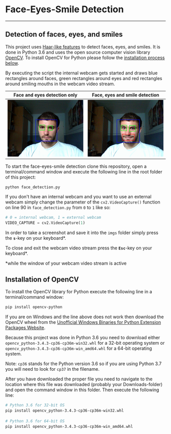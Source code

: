 # Face-Eyes-Smile Detection

[//]: # (References)
[no-smile]: ./imgs/screenshot-0.jpeg
[smile]: ./imgs/screenshot-1.jpeg
[opencv]: https://opencv.org/
[installation]: #installation-of-opencv
[haar-like-features]: https://www.quora.com/How-can-I-understand-Haar-like-feature-for-face-detection
[win-open-cv-wheel]: https://www.lfd.uci.edu/~gohlke/pythonlibs/#opencv

---

## Detection of faces, eyes, and smiles
This project uses [Haar-like features][haar-like-features] to detect faces, eyes, and smiles. It is done in Python 3.6 and uses the open source computer vision library [OpenCV][opencv]. To install OpenCV for Python please follow the [installation process below][installation].

By executing the script the internal webcam gets started and draws blue rectangles around faces, green rectangles around eyes and red rectangles around smiling mouths in the webcam video stream.

Face and eyes detection only       |  Face, eyes and smile detection
:---------------------------------:|:---------------------------------:
![no-smile][no-smile]              | ![smile][smile]

To start the face-eyes-smile detection clone this repository, open a terminal/command window and execute the following line in the root folder of this project:

```sh
python face_detection.py
```

If you don't have an internal webcam and you want to use an external webcam simply change the parameter of the `cv2.VideoCapture()` function on line 90 in `face_detection.py` from `0` to `1` like so:

```python
# 0 = internal webcam, 1 = external webcam
VIDEO_CAPTURE = cv2.VideoCapture(1)
```

In order to take a screenshot and save it into the `imgs` folder simply press the **`s`**-key on your keyboard*.

To close and exit the webcam video stream press the **`Esc`**-key on your keyboard*.

*while the window of your webcam video stream is active

## Installation of OpenCV
To install the OpenCV library for Python execute the following line in a terminal/command window:
```sh
pip install opencv-python
```

If you are on Windows and the line above does not work then download the OpenCV wheel from the [Unofficial Windows Binaries for Python Extension Packages Website][win-open-cv-wheel].

Because this project was done in Python 3.6 you need to download either `opencv_python‑3.4.3‑cp36‑cp36m‑win32.whl` for a 32-bit operating system or `opencv_python‑3.4.3‑cp36‑cp36m‑win_amd64.whl` for a 64-bit operating system. 

Note: `cp36` stands for the Python version 3.6 so if you are using Python 3.7 you will need to look for `cp37` in the filename.

After you have downloaded the proper file you need to navigate to the location where this file was downloaded (probably your Downloads-folder) and open the command window in this folder. Then execute the following line:
```sh
# Python 3.6 for 32-bit OS
pip install opencv_python‑3.4.3‑cp36‑cp36m‑win32.whl

# Python 3.6 for 64-bit OS
pip install opencv_python‑3.4.3‑cp36‑cp36m‑win_amd64.whl
```